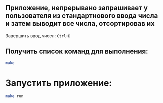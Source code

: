 ## Приложение, непрерывано запрашивает у пользователя из стандартнового ввода числа и затем выводит все числа, отсортировав их

Завершить ввод чисел:
`Ctrl+D`

## Получить список команд для выполнения:
```Bash
make
```

# Запустить приложение:
```Bash
make run
```
